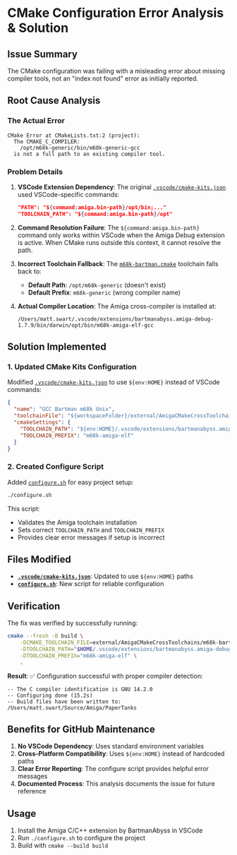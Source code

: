 # CMake Configuration Error Analysis & Solution

## Issue Summary

The CMake configuration was failing with a misleading error about missing compiler tools, not an "index not found" error as initially reported.

## Root Cause Analysis

### The Actual Error

```
CMake Error at CMakeLists.txt:2 (project):
  The CMAKE_C_COMPILER:
    /opt/m68k-generic/bin/m68k-generic-gcc
  is not a full path to an existing compiler tool.
```

### Problem Details

1. **VSCode Extension Dependency**: The original [`.vscode/cmake-kits.json`](.vscode/cmake-kits.json) used VSCode-specific commands:

   ```json
   "PATH": "${command:amiga.bin-path}/opt/bin;..."
   "TOOLCHAIN_PATH": "${command:amiga.bin-path}/opt"
   ```

2. **Command Resolution Failure**: The `${command:amiga.bin-path}` command only works within VSCode when the Amiga Debug extension is active. When CMake runs outside this context, it cannot resolve the path.

3. **Incorrect Toolchain Fallback**: The [`m68k-bartman.cmake`](external/AmigaCMakeCrossToolchains/m68k-bartman.cmake) toolchain falls back to:

   - **Default Path**: `/opt/m68k-generic` (doesn't exist)
   - **Default Prefix**: `m68k-generic` (wrong compiler name)

4. **Actual Compiler Location**: The Amiga cross-compiler is installed at:
   ```
   /Users/matt.swart/.vscode/extensions/bartmanabyss.amiga-debug-1.7.9/bin/darwin/opt/bin/m68k-amiga-elf-gcc
   ```

## Solution Implemented

### 1. Updated CMake Kits Configuration

Modified [`.vscode/cmake-kits.json`](.vscode/cmake-kits.json) to use `${env:HOME}` instead of VSCode commands:

```json
{
  "name": "GCC Bartman m68k Unix",
  "toolchainFile": "${workspaceFolder}/external/AmigaCMakeCrossToolchains/m68k-bartman.cmake",
  "cmakeSettings": {
    "TOOLCHAIN_PATH": "${env:HOME}/.vscode/extensions/bartmanabyss.amiga-debug-1.7.9/bin/darwin/opt",
    "TOOLCHAIN_PREFIX": "m68k-amiga-elf"
  }
}
```

### 2. Created Configure Script

Added [`configure.sh`](configure.sh) for easy project setup:

```bash
./configure.sh
```

This script:

- Validates the Amiga toolchain installation
- Sets correct `TOOLCHAIN_PATH` and `TOOLCHAIN_PREFIX`
- Provides clear error messages if setup is incorrect

## Files Modified

- **[`.vscode/cmake-kits.json`](.vscode/cmake-kits.json)**: Updated to use `${env:HOME}` paths
- **[`configure.sh`](configure.sh)**: New script for reliable configuration

## Verification

The fix was verified by successfully running:

```bash
cmake --fresh -B build \
    -DCMAKE_TOOLCHAIN_FILE=external/AmigaCMakeCrossToolchains/m68k-bartman.cmake \
    -DTOOLCHAIN_PATH="$HOME/.vscode/extensions/bartmanabyss.amiga-debug-1.7.9/bin/darwin/opt" \
    -DTOOLCHAIN_PREFIX="m68k-amiga-elf" \
    .
```

**Result**: ✅ Configuration successful with proper compiler detection:

```
-- The C compiler identification is GNU 14.2.0
-- Configuring done (15.2s)
-- Build files have been written to: /Users/matt.swart/Source/Amiga/PaperTanks
```

## Benefits for GitHub Maintenance

1. **No VSCode Dependency**: Uses standard environment variables
2. **Cross-Platform Compatibility**: Uses `${env:HOME}` instead of hardcoded paths
3. **Clear Error Reporting**: The configure script provides helpful error messages
4. **Documented Process**: This analysis documents the issue for future reference

## Usage

1. Install the Amiga C/C++ extension by BartmanAbyss in VSCode
2. Run `./configure.sh` to configure the project
3. Build with `cmake --build build`
